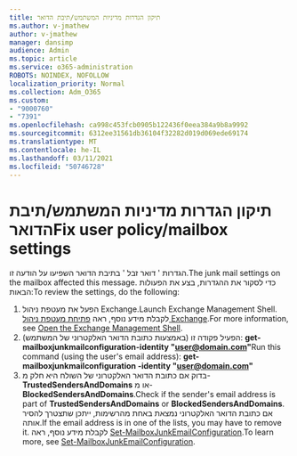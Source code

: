 ```yaml
---
title: תיקון הגדרות מדיניות המשתמש/תיבת הדואר
ms.author: v-jmathew
author: v-jmathew
manager: dansimp
audience: Admin
ms.topic: article
ms.service: o365-administration
ROBOTS: NOINDEX, NOFOLLOW
localization_priority: Normal
ms.collection: Adm_O365
ms.custom:
- "9000760"
- "7391"
ms.openlocfilehash: ca998c453fcb0905b122436f0eea384a9b8a9992
ms.sourcegitcommit: 6312ee31561db36104f32282d019d069ede69174
ms.translationtype: MT
ms.contentlocale: he-IL
ms.lasthandoff: 03/11/2021
ms.locfileid: "50746728"
---
```

# <a name="fix-user-policymailbox-settings"></a><span data-ttu-id="9138d-102">תיקון הגדרות מדיניות המשתמש/תיבת הדואר</span><span class="sxs-lookup"><span data-stu-id="9138d-102">Fix user policy/mailbox settings</span></span>

<span data-ttu-id="9138d-103">הגדרות ' דואר זבל ' בתיבת הדואר השפיעו על הודעה זו.</span><span class="sxs-lookup"><span data-stu-id="9138d-103">The junk mail settings on the mailbox affected this message.</span></span> <span data-ttu-id="9138d-104">כדי לסקור את ההגדרות, בצע את הפעולות הבאות:</span><span class="sxs-lookup"><span data-stu-id="9138d-104">To review the settings, do the following:</span></span>

1. <span data-ttu-id="9138d-105">הפעל את מעטפת ניהול Exchange.</span><span class="sxs-lookup"><span data-stu-id="9138d-105">Launch Exchange Management Shell.</span></span> <span data-ttu-id="9138d-106">לקבלת מידע נוסף, ראה [פתיחת מעטפת ניהול Exchange](https://go.microsoft.com/fwlink/?linkid=2101432).</span><span class="sxs-lookup"><span data-stu-id="9138d-106">For more information, see [Open the Exchange Management Shell](https://go.microsoft.com/fwlink/?linkid=2101432).</span></span>
2. <span data-ttu-id="9138d-107">הפעיל פקודה זו (באמצעות כתובת הדואר האלקטרוני של המשתמש):  **get-mailboxjunkmailconfiguration-identity "user@domain.com"**</span><span class="sxs-lookup"><span data-stu-id="9138d-107">Run this command (using the user's email address):  **get-mailboxjunkmailconfiguration -identity "user@domain.com"**</span></span>
3. <span data-ttu-id="9138d-108">בדוק אם כתובת הדואר האלקטרוני של השולח היא חלק מ- **TrustedSendersAndDomains** או מ- **BlockedSendersAndDomains**.</span><span class="sxs-lookup"><span data-stu-id="9138d-108">Check if the sender's email address is part of **TrustedSendersAndDomains** or **BlockedSendersAndDomains**.</span></span> <span data-ttu-id="9138d-109">אם כתובת הדואר האלקטרוני נמצאת באחת מהרשימות, ייתכן שתצטרך להסיר אותה.</span><span class="sxs-lookup"><span data-stu-id="9138d-109">If the email address is in one of the lists, you may have to remove it.</span></span> <span data-ttu-id="9138d-110">לקבלת מידע נוסף, ראה [Set-MailboxJunkEmailConfiguration](https://go.microsoft.com/fwlink/?linkid=2101047).</span><span class="sxs-lookup"><span data-stu-id="9138d-110">To learn more, see [Set-MailboxJunkEmailConfiguration](https://go.microsoft.com/fwlink/?linkid=2101047).</span></span>
